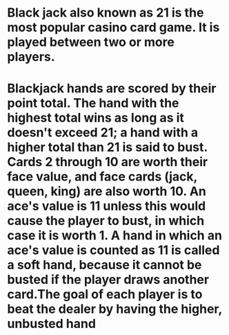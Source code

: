 # Black jack also known as 21 is the most popular casino card game. It is played between two or more players.
# Blackjack hands are scored by their point total. The hand with the highest total wins as long as it doesn't exceed 21; a hand with a higher total than 21 is said to bust. Cards 2 through 10 are worth their face value, and face cards (jack, queen, king) are also worth 10. An ace's value is 11 unless this would cause the player to bust, in which case it is worth 1. A hand in which an ace's value is counted as 11 is called a soft hand, because it cannot be busted if the player draws another card.The goal of each player is to beat the dealer by having the higher, unbusted hand